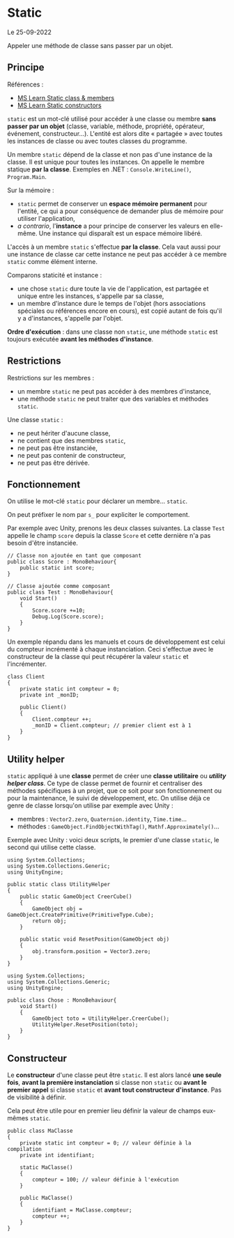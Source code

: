 # Static

Le 25-09-2022

Appeler une méthode de classe sans passer par un objet.

## Principe

Références : 
- [MS Learn Static class & members](https://learn.microsoft.com/en-us/dotnet/csharp/programming-guide/classes-and-structs/static-classes-and-static-class-members "MS Learn Static class & members")
- [MS Learn Static constructors](https://learn.microsoft.com/en-us/dotnet/csharp/programming-guide/classes-and-structs/static-constructors "MS Learn Static constructors")

`static` est un mot-clé utilisé pour accéder à une classe ou membre **sans passer par un objet** (classe, variable, méthode, propriété, opérateur, événement, constructeur...). L'entité est alors dite « partagée » avec toutes les instances de classe ou avec toutes classes du programme.

Un membre `static` dépend de la classe et non pas d'une instance de la classe. Il est unique pour toutes les instances. On appelle le membre statique **par la classe**. Exemples en .NET : `Console.WriteLine()`, `Program.Main`.

Sur la mémoire : 
- `static` permet de conserver un **espace mémoire permanent** pour l'entité, ce qui a pour conséquence de demander plus de mémoire pour utiliser l'application,
- *a contrario*, l'**instance** a pour principe de conserver les valeurs en elle-même. Une instance qui disparaît est un espace mémoire libéré. 

L'accès à un membre `static` s'effectue **par la classe**. Cela vaut aussi pour une instance de classe car cette instance ne peut pas accéder à ce membre `static` comme élément interne. 

Comparons staticité et instance : 
- une chose `static` dure toute la vie de l'application, est partagée et unique entre les instances, s'appelle par sa classe,
- un membre d'instance dure le temps de l'objet (hors associations spéciales ou références encore en cours), est copié autant de fois qu'il y a d'instances, s'appelle par l'objet.

**Ordre d'exécution** : dans une classe non `static`, une méthode `static` est toujours exécutée **avant les méthodes d'instance**.

## Restrictions

Restrictions sur les membres : 
- un membre `static` ne peut pas accéder à des membres d'instance,
- une méthode `static` ne peut traiter que des variables et méthodes `static`.

Une classe `static` :
- ne peut hériter d'aucune classe,
- ne contient que des membres `static`,
- ne peut pas être instanciée,
- ne peut pas contenir de constructeur,
- ne peut pas être dérivée.

## Fonctionnement

On utilise le mot-clé `static` pour déclarer un membre... `static`.

On peut préfixer le nom par `s_` pour expliciter le comportement.

Par exemple avec Unity, prenons les deux classes suivantes. La classe `Test` appelle le champ `score` depuis la classe `Score` et cette dernière n'a pas besoin d'être instanciée.
```
// Classe non ajoutée en tant que composant
public class Score : MonoBehaviour{
	public static int score;
}
```
```
// Classe ajoutée comme composant
public class Test : MonoBehaviour{
	void Start()
	{
		Score.score +=10;
		Debug.Log(Score.score);
	}
}
```

Un exemple répandu dans les manuels et cours de développement est celui du compteur incrémenté à chaque instanciation. Ceci s'effectue avec le constructeur de la classe qui peut récupérer la valeur `static` et l'incrémenter.
```
class Client
{
	private static int compteur = 0;
	private int _monID;
	
	public Client()
	{
		Client.compteur ++;
		_monID = Client.compteur; // premier client est à 1
	}
}
```

## Utility helper

`static` appliqué à une **classe** permet de créer une **classe utilitaire** ou ***utility helper class***. Ce type de classe permet de fournir et centraliser des méthodes spécifiques à un projet, que ce soit pour son fonctionnement ou pour la maintenance, le suivi de développement, etc. On utilise déjà ce genre de classe lorsqu'on utilise par exemple avec Unity : 
- membres : `Vector2.zero`, `Quaternion.identity`, `Time.time`...
- méthodes : `GameObject.FindObjectWithTag()`, `Mathf.Approximately()`... 

Exemple avec Unity : voici deux scripts, le premier d'une classe `static`, le second qui utilise cette classe.
```
using System.Collections;
using System.Collections.Generic;
using UnityEngine;
	
public static class UtilityHelper
{
	public static GameObject CreerCube()
	{
		GameObject obj = GameObject.CreatePrimitive(PrimitiveType.Cube);
        return obj;
	}
	
	public static void ResetPosition(GameObject obj)
	{
		obj.transform.position = Vector3.zero;
	}
}
```
```
using System.Collections;
using System.Collections.Generic;
using UnityEngine;
	
public class Chose : MonoBehaviour{
	void Start()
	{
		GameObject toto = UtilityHelper.CreerCube();
		UtilityHelper.ResetPosition(toto);
	}
}
```

## Constructeur

Le **constructeur** d'une classe peut être `static`. Il est alors lancé **une seule fois**, **avant la première instanciation** si classe non `static` ou **avant le premier appel** si classe `static` et **avant tout constructeur d'instance**. Pas de visibilité à définir. 

Cela peut être utile pour en premier lieu définir la valeur de champs eux-mêmes `static`.
```
public class MaClasse
{
	private static int compteur = 0; // valeur définie à la compilation
	private int identifiant;

	static MaClasse()
	{
		compteur = 100; // valeur définie à l'exécution
	}

	public MaClasse()
	{
		identifiant = MaClasse.compteur;
		compteur ++;
	}
}
```
